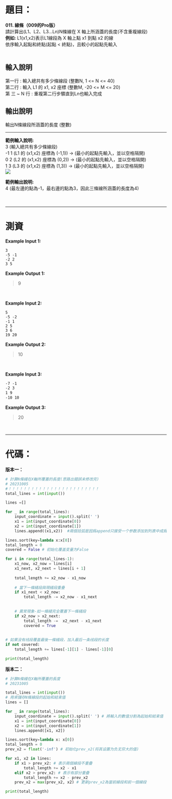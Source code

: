 # 題目：
**011. 線條（009的Pro版）**  
請計算出(L1、L2、L3…Ln)N條線在 X 軸上所涵蓋的長度(不含重複線段)  
**例如:** L1(x1,x2)表示L1線段為 X 軸上點 x1 到點 x2 的線  
依序輸入起點和終點(起點 < 終點)，且較小的起點先輸入  
<br>    
    
## 輸入說明  
第一行 : 輸入總共有多少條線段 (整數N, 1 <= N <= 40)  
第二行 : 輸入 L1 的 x1, x2 座標 (整數M, -20 <= M <= 20)  
第 三 ~ N 行 : 重複第二行步驟直到Ln也輸入完成  

## 輸出說明  
輸出N條線段所涵蓋的長度 (整數)  

---------------------------------------------------------------------------------------
**範例輸入說明:**  
3 (輸入總共有多少條線段)  
-1 1 (L1 的 (x1,x2) 座標為 (-1,1)) -> (最小的起點先輸入，並以空格隔開)  
0 2 (L2 的 (x1,x2) 座標為 (0,2)) -> (最小的起點先輸入，並以空格隔開)  
1 3 (L3 的 (x1,x2) 座標為 (1,3)) -> (最小的起點先輸入，並以空格隔開)  
![](https://i.imgur.com/PEZAd8S.png)  

**範例輸出說明:**  
4 (最左邊的點為-1，最右邊的點為3，因此三條線所涵蓋的長度為4)  
<br>
<br>

---------------------------------------------------------------------------------------
# 測資
**Example Input 1:**  
```
3  
-5 -1  
-2 2  
3 5  
```
**Example Output 1:**  
>9  
<br>

**Example Input 2:**  
```
5  
-5 -2   
-1 1  
2 5  
3 6  
19 20  
```
**Example Output 2:**  
>10  
<br>

**Example Input 3:**  
```4  
-7 -1  
-2 3  
1 9  
-10 10  
```
**Example Output 3:**  
>20
<br>
 
----
# 代碼：  
**版本一：**  
```python
# 計算N條綫在X軸所覆蓋的長度(思路出錯誤未修改完)
# 20231005
#！！！！！！！！！！！！！！！！！！！！！！！！
total_lines = int(input())

lines =[]

for _ in range(total_lines):
    input_coordinate = input().split(' ')
    x1 = int(input_coordinate[0])
    x2 = int(input_coordinate[1])
    lines.append((x1,x2))  #兩個括弧是因爲append只接受一个参数添加到列表中成爲单个元素

lines.sort(key=lambda x:x[0])
total_length = 0
covered = False # 初始化覆盖变量为False

for i in range(total_lines-1):
    x1_now, x2_now = lines[i]
    x1_next, x2_next = lines[i + 1]
           
    total_length += x2_now - x1_now
    
    # 當下一條綫段與現綫段重叠
    if x1_next < x2_now:
        total_length -= x2_now - x1_next
          
   
    # 異常現象-如一條綫完全覆蓋下一條綫段
    if x2_now > x2_next:
        total_length -=  x2_next - x1_next
        covered = True
    
    
# 如果没有线段覆盖最後一條綫段，加入最后一条线段的长度              
if not covered:            
    total_length += lines[-1][1] - lines[-1][0]

print(total_length)
```

**版本二：**  
```python
# 計算N條綫在X軸所覆蓋的長度
# 20231005

total_lines = int(input())
# 用來儲存N條線段的起始和結束值
lines = []

for _ in range(total_lines):
    input_coordinate = input().split(' ') # 將輸入的數值分割為起始和結束值
    x1 = int(input_coordinate[0])
    x2 = int(input_coordinate[1])
    lines.append([x1, x2])

lines.sort(key=lambda x: x[0])
total_length = 0
prev_x2 = float('-inf') # 初始化prev_x2(将其设置为负无穷大的值)

for x1, x2 in lines:
    if x1 > prev_x2: # 表示兩個線段不重疊
        total_length += x2 - x1
    elif x2 > prev_x2: # 表示有部分重疊
        total_length += x2 - prev_x2
    prev_x2 = max(prev_x2, x2) # 更新prev_x2為當前線段和前一個線段

print(total_length)
```
